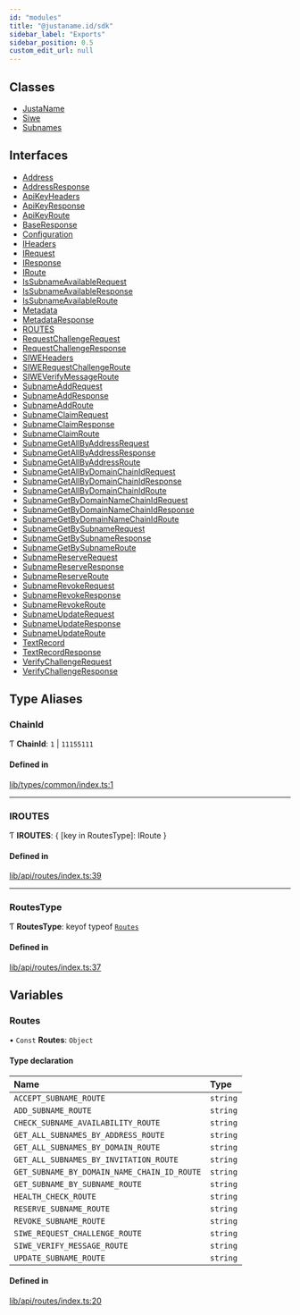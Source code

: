 ```yaml
---
id: "modules"
title: "@justaname.id/sdk"
sidebar_label: "Exports"
sidebar_position: 0.5
custom_edit_url: null
---
```


## Classes

- [JustaName](classes/JustaName.md)
- [Siwe](classes/Siwe.md)
- [Subnames](classes/Subnames.md)

## Interfaces

- [Address](interfaces/Address.md)
- [AddressResponse](interfaces/AddressResponse.md)
- [ApiKeyHeaders](interfaces/ApiKeyHeaders.md)
- [ApiKeyResponse](interfaces/ApiKeyResponse.md)
- [ApiKeyRoute](interfaces/ApiKeyRoute.md)
- [BaseResponse](interfaces/BaseResponse.md)
- [Configuration](interfaces/Configuration.md)
- [IHeaders](interfaces/IHeaders.md)
- [IRequest](interfaces/IRequest.md)
- [IResponse](interfaces/IResponse.md)
- [IRoute](interfaces/IRoute.md)
- [IsSubnameAvailableRequest](interfaces/IsSubnameAvailableRequest.md)
- [IsSubnameAvailableResponse](interfaces/IsSubnameAvailableResponse.md)
- [IsSubnameAvailableRoute](interfaces/IsSubnameAvailableRoute.md)
- [Metadata](interfaces/Metadata.md)
- [MetadataResponse](interfaces/MetadataResponse.md)
- [ROUTES](interfaces/ROUTES.md)
- [RequestChallengeRequest](interfaces/RequestChallengeRequest.md)
- [RequestChallengeResponse](interfaces/RequestChallengeResponse.md)
- [SIWEHeaders](interfaces/SIWEHeaders.md)
- [SIWERequestChallengeRoute](interfaces/SIWERequestChallengeRoute.md)
- [SIWEVerifyMessageRoute](interfaces/SIWEVerifyMessageRoute.md)
- [SubnameAddRequest](interfaces/SubnameAddRequest.md)
- [SubnameAddResponse](interfaces/SubnameAddResponse.md)
- [SubnameAddRoute](interfaces/SubnameAddRoute.md)
- [SubnameClaimRequest](interfaces/SubnameClaimRequest.md)
- [SubnameClaimResponse](interfaces/SubnameClaimResponse.md)
- [SubnameClaimRoute](interfaces/SubnameClaimRoute.md)
- [SubnameGetAllByAddressRequest](interfaces/SubnameGetAllByAddressRequest.md)
- [SubnameGetAllByAddressResponse](interfaces/SubnameGetAllByAddressResponse.md)
- [SubnameGetAllByAddressRoute](interfaces/SubnameGetAllByAddressRoute.md)
- [SubnameGetAllByDomainChainIdRequest](interfaces/SubnameGetAllByDomainChainIdRequest.md)
- [SubnameGetAllByDomainChainIdResponse](interfaces/SubnameGetAllByDomainChainIdResponse.md)
- [SubnameGetAllByDomainChainIdRoute](interfaces/SubnameGetAllByDomainChainIdRoute.md)
- [SubnameGetByDomainNameChainIdRequest](interfaces/SubnameGetByDomainNameChainIdRequest.md)
- [SubnameGetByDomainNameChainIdResponse](interfaces/SubnameGetByDomainNameChainIdResponse.md)
- [SubnameGetByDomainNameChainIdRoute](interfaces/SubnameGetByDomainNameChainIdRoute.md)
- [SubnameGetBySubnameRequest](interfaces/SubnameGetBySubnameRequest.md)
- [SubnameGetBySubnameResponse](interfaces/SubnameGetBySubnameResponse.md)
- [SubnameGetBySubnameRoute](interfaces/SubnameGetBySubnameRoute.md)
- [SubnameReserveRequest](interfaces/SubnameReserveRequest.md)
- [SubnameReserveResponse](interfaces/SubnameReserveResponse.md)
- [SubnameReserveRoute](interfaces/SubnameReserveRoute.md)
- [SubnameRevokeRequest](interfaces/SubnameRevokeRequest.md)
- [SubnameRevokeResponse](interfaces/SubnameRevokeResponse.md)
- [SubnameRevokeRoute](interfaces/SubnameRevokeRoute.md)
- [SubnameUpdateRequest](interfaces/SubnameUpdateRequest.md)
- [SubnameUpdateResponse](interfaces/SubnameUpdateResponse.md)
- [SubnameUpdateRoute](interfaces/SubnameUpdateRoute.md)
- [TextRecord](interfaces/TextRecord.md)
- [TextRecordResponse](interfaces/TextRecordResponse.md)
- [VerifyChallengeRequest](interfaces/VerifyChallengeRequest.md)
- [VerifyChallengeResponse](interfaces/VerifyChallengeResponse.md)

## Type Aliases

### ChainId

Ƭ **ChainId**: ``1`` \| ``11155111``

#### Defined in

[lib/types/common/index.ts:1](https://github.com/JustaName-id/JustaName-sdk/blob/45e45ce/packages/@justaname.id/sdk/src/lib/types/common/index.ts#L1)

___

### IROUTES

Ƭ **IROUTES**: \{ [key in RoutesType]: IRoute }

#### Defined in

[lib/api/routes/index.ts:39](https://github.com/JustaName-id/JustaName-sdk/blob/45e45ce/packages/@justaname.id/sdk/src/lib/api/routes/index.ts#L39)

___

### RoutesType

Ƭ **RoutesType**: keyof typeof [`Routes`](modules.md#routes)

#### Defined in

[lib/api/routes/index.ts:37](https://github.com/JustaName-id/JustaName-sdk/blob/45e45ce/packages/@justaname.id/sdk/src/lib/api/routes/index.ts#L37)

## Variables

### Routes

• `Const` **Routes**: `Object`

#### Type declaration

| Name | Type |
| :------ | :------ |
| `ACCEPT_SUBNAME_ROUTE` | `string` |
| `ADD_SUBNAME_ROUTE` | `string` |
| `CHECK_SUBNAME_AVAILABILITY_ROUTE` | `string` |
| `GET_ALL_SUBNAMES_BY_ADDRESS_ROUTE` | `string` |
| `GET_ALL_SUBNAMES_BY_DOMAIN_ROUTE` | `string` |
| `GET_ALL_SUBNAMES_BY_INVITATION_ROUTE` | `string` |
| `GET_SUBNAME_BY_DOMAIN_NAME_CHAIN_ID_ROUTE` | `string` |
| `GET_SUBNAME_BY_SUBNAME_ROUTE` | `string` |
| `HEALTH_CHECK_ROUTE` | `string` |
| `RESERVE_SUBNAME_ROUTE` | `string` |
| `REVOKE_SUBNAME_ROUTE` | `string` |
| `SIWE_REQUEST_CHALLENGE_ROUTE` | `string` |
| `SIWE_VERIFY_MESSAGE_ROUTE` | `string` |
| `UPDATE_SUBNAME_ROUTE` | `string` |

#### Defined in

[lib/api/routes/index.ts:20](https://github.com/JustaName-id/JustaName-sdk/blob/45e45ce/packages/@justaname.id/sdk/src/lib/api/routes/index.ts#L20)
